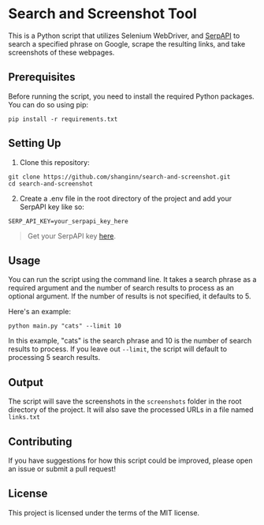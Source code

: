 # Search and Screenshot Tool

This is a Python script that utilizes Selenium WebDriver, 
and [SerpAPI](https://serpapi.com/) to search a specified phrase on Google, scrape the resulting links,
and take screenshots of these webpages.

## Prerequisites

Before running the script, you need to install the required Python packages. You can do so using pip:

```
pip install -r requirements.txt
```

## Setting Up

1. Clone this repository:

```
git clone https://github.com/shanginn/search-and-screenshot.git
cd search-and-screenshot
```

2. Create a .env file in the root directory of the project and add your SerpAPI key like so:

```
SERP_API_KEY=your_serpapi_key_here
```

> Get your SerpAPI key [here](https://serpapi.com/dashboard).

## Usage

You can run the script using the command line. It takes a search phrase as a required argument and the number of search results to process as an optional argument. If the number of results is not specified, it defaults to 5.

Here's an example:

```
python main.py "cats" --limit 10
```

In this example, "cats" is the search phrase and 10 is the number of search results to process.
If you leave out `--limit`, the script will default to processing 5 search results.

## Output

The script will save the screenshots in the `screenshots` folder in the root directory of the project.
It will also save the processed URLs in a file named `links.txt` 

## Contributing

If you have suggestions for how this script could be improved, please open an issue or submit a pull request!

## License

This project is licensed under the terms of the MIT license.
